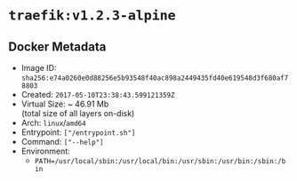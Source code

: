 # `traefik:v1.2.3-alpine`

## Docker Metadata

- Image ID: `sha256:e74a0260e0d88256e5b93548f40ac898a2449435fd40e619548d3f680af78803`
- Created: `2017-05-10T23:38:43.599121359Z`
- Virtual Size: ~ 46.91 Mb  
  (total size of all layers on-disk)
- Arch: `linux`/`amd64`
- Entrypoint: `["/entrypoint.sh"]`
- Command: `["--help"]`
- Environment:
  - `PATH=/usr/local/sbin:/usr/local/bin:/usr/sbin:/usr/bin:/sbin:/bin`
